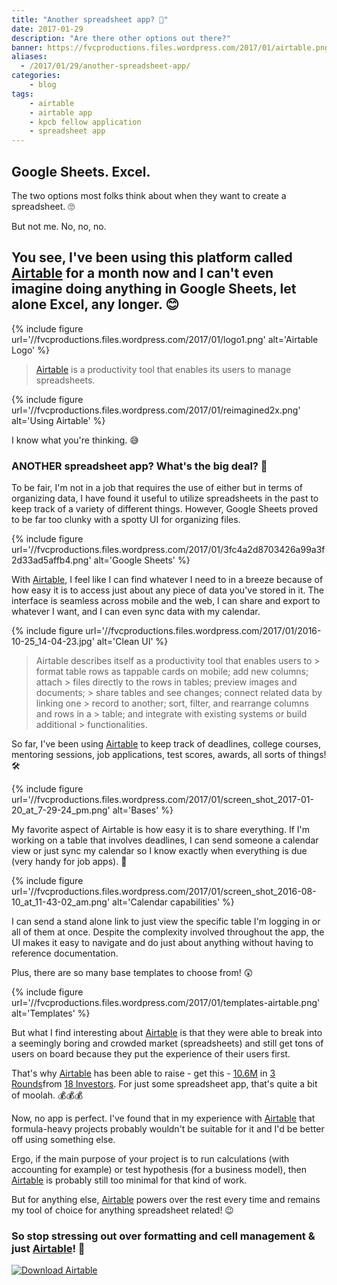 ```yaml
---
title: "Another spreadsheet app? 🤔️️"
date: 2017-01-29
description: "Are there other options out there?"
banner: https://fvcproductions.files.wordpress.com/2017/01/airtable.png
aliases:
  - /2017/01/29/another-spreadsheet-app/
categories:
    - blog
tags:
    - airtable
    - airtable app
    - kpcb fellow application
    - spreadsheet app
---
```


## Google Sheets. Excel.

The two options most folks think about when they want to create a spreadsheet. 🙄

But not me. No, no, no.

## You see, I've been using this platform called [Airtable](//airtable.com) for a month now and I can't even imagine doing anything in Google Sheets, let alone Excel, any longer. 😊

{% include figure url='//fvcproductions.files.wordpress.com/2017/01/logo1.png' alt='Airtable Logo' %}

> [Airtable](//airtable.com) is a productivity tool that enables its users to manage spreadsheets.

{% include figure url='//fvcproductions.files.wordpress.com/2017/01/reimagined2x.png' alt='Using Airtable' %}

I know what you're thinking. 😅

### ANOTHER spreadsheet app? What's the big deal? 👿

To be fair, I'm not in a job that requires the use of either but in terms of organizing data, I have found it useful to utilize spreadsheets in the past to keep track of a variety of different things. However, Google Sheets proved to be far too clunky with a spotty UI for organizing files.

{% include figure url='//fvcproductions.files.wordpress.com/2017/01/3fc4a2d8703426a99a3f2d33ad5affb4.png' alt='Google Sheets' %}

With [Airtable](//airtable.com), I feel like I can find whatever I need to in a breeze because of how easy it is to access just about any piece of data you've stored in it. The interface is seamless across mobile and the web, I can share and export to whatever I want, and I can even sync data with my calendar.

{% include figure url='//fvcproductions.files.wordpress.com/2017/01/2016-10-25_14-04-23.jpg' alt='Clean UI' %}

> Airtable describes itself as a productivity tool that enables users to > format table rows as tappable cards on mobile; add new columns; attach > files directly to the rows in tables; preview images and documents; > share tables and see changes; connect related data by linking one > record to another; sort, filter, and rearrange columns and rows in a > table; and integrate with existing systems or build additional > functionalities.

So far, I've been using [Airtable](//airtable.com) to keep track of deadlines, college courses, mentoring sessions, job applications, test scores, awards, all sorts of things! 🛠

{% include figure url='//fvcproductions.files.wordpress.com/2017/01/screen_shot_2017-01-20_at_7-29-24_pm.png' alt='Bases' %}

My favorite aspect of Airtable is how easy it is to share everything. If I'm working on a table that involves deadlines, I can send someone a calendar view or just sync my calendar so I know exactly when everything is due (very handy for job apps). 📆

{% include figure url='//fvcproductions.files.wordpress.com/2017/01/screen_shot_2016-08-10_at_11-43-02_am.png' alt='Calendar capabilities' %}

I can send a stand alone link to just view the specific table I'm logging in or all of them at once. Despite the complexity involved throughout the app, the UI makes it easy to navigate and do just about anything without having to reference documentation.

Plus, there are so many base templates to choose from! 😲

{% include figure url='//fvcproductions.files.wordpress.com/2017/01/templates-airtable.png' alt='Templates' %}

But what I find interesting about [Airtable](//airtable.com) is that they were able to break into a seemingly boring and crowded market (spreadsheets) and still get tons of users on board because they put the experience of their users first.

That's why [Airtable](//airtable.com) has been able to raise - get this - [10.6M](//www.crunchbase.com/organization/airtable#/entity) in [3 Rounds](//www.crunchbase.com/organization/airtable/funding-rounds)from [18 Investors](//www.crunchbase.com/organization/airtable/investors). For just some spreadsheet app, that's quite a bit of moolah. 💰💰💰

Now, no app is perfect. I've found that in my experience with [Airtable](//airtable.com) that formula-heavy projects probably wouldn't be suitable for it and I'd be better off using something else.

Ergo, if the main purpose of your project is to run calculations (with accounting for example) or test hypothesis (for a business model), then [Airtable](//airtable.com) is probably still too minimal for that kind of work.

But for anything else, [Airtable](//airtable.com) powers over the rest every time and remains my tool of choice for anything spreadsheet related! 😉

### So stop stressing out over formatting and cell management & just [Airtable](//airtable.com/downloads)! 🎉

[![Download Airtable](//fvcproductions.files.wordpress.com/2017/01/download.png)](//airtable.com/downloads)
